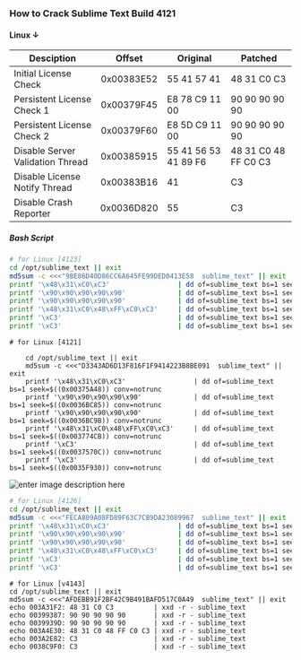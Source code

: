 ﻿### How to Crack Sublime Text Build 4121

#### Linux ↓

Desciption                       | Offset     | Original             | Patched
-------------------------------- | :--------: | -------------------- | --
Initial License Check            | 0x00383E52 | 55 41 57 41          | 48 31 C0 C3
Persistent License Check 1       | 0x00379F45 | E8 78 C9 11 00       | 90 90 90 90 90
Persistent License Check 2       | 0x00379F60 | E8 5D C9 11 00       | 90 90 90 90 90
Disable Server Validation Thread | 0x00385915 | 55 41 56 53 41 89 F6 | 48 31 C0 48 FF C0 C3
Disable License Notify Thread    | 0x00383B16 | 41                   | C3
Disable Crash Reporter           | 0x0036D820 | 55                   | C3

##### Bash Script

```bash
# for Linux [4123]
cd /opt/sublime_text || exit
md5sum -c <<<"9BE86D40D86CC6A645FE99DED0413E58  sublime_text" || exit
printf '\x48\x31\xC0\xC3'                 | dd of=sublime_text bs=1 seek=$((0x00383E52)) conv=notrunc
printf '\x90\x90\x90\x90\x90'             | dd of=sublime_text bs=1 seek=$((0x00379F45)) conv=notrunc
printf '\x90\x90\x90\x90\x90'             | dd of=sublime_text bs=1 seek=$((0x00379F60)) conv=notrunc
printf '\x48\x31\xC0\x48\xFF\xC0\xC3'     | dd of=sublime_text bs=1 seek=$((0x00385915)) conv=notrunc
printf '\xC3'                             | dd of=sublime_text bs=1 seek=$((0x00383B16)) conv=notrunc
printf '\xC3'                             | dd of=sublime_text bs=1 seek=$((0x0036D820)) conv=notrunc
```


```
# for Linux [4121]

    cd /opt/sublime_text || exit
    md5sum -c <<<"D3343AD6D13F816F1F9414223B8BE091  sublime_text" || exit
    printf '\x48\x31\xC0\xC3'                 | dd of=sublime_text bs=1 seek=$((0x00375A48)) conv=notrunc
    printf '\x90\x90\x90\x90\x90'             | dd of=sublime_text bs=1 seek=$((0x0036BC85)) conv=notrunc
    printf '\x90\x90\x90\x90\x90'             | dd of=sublime_text bs=1 seek=$((0x0036BC9B)) conv=notrunc
    printf '\x48\x31\xC0\x48\xFF\xC0\xC3'     | dd of=sublime_text bs=1 seek=$((0x003774CB)) conv=notrunc
    printf '\xC3'                             | dd of=sublime_text bs=1 seek=$((0x0037570C)) conv=notrunc
    printf '\xC3'                             | dd of=sublime_text bs=1 seek=$((0x0035F930)) conv=notrunc
```

![enter image description here](https://i.ibb.co/mXCxpdW/Screenshot-from-2021-12-09-23-47-23.png)

```bash
# for Linux [4126]
cd /opt/sublime_text || exit
md5sum -c <<<"FECA809A08FD89F63C7CB9DA23089967  sublime_text" || exit
printf '\x48\x31\xC0\xC3'                 | dd of=sublime_text bs=1 seek=$((0x00385492)) conv=notrunc
printf '\x90\x90\x90\x90\x90'             | dd of=sublime_text bs=1 seek=$((0x0037B675)) conv=notrunc
printf '\x90\x90\x90\x90\x90'             | dd of=sublime_text bs=1 seek=$((0x0037B68B)) conv=notrunc
printf '\x48\x31\xC0\x48\xFF\xC0\xC3'     | dd of=sublime_text bs=1 seek=$((0x00386F4F)) conv=notrunc
printf '\xC3'                             | dd of=sublime_text bs=1 seek=$((0x00385156)) conv=notrunc
printf '\xC3'                             | dd of=sublime_text bs=1 seek=$((0x0036EF50)) conv=notrunc
```

```
# for Linux [v4143]
cd /opt/sublime_text || exit
md5sum -c <<<"AFDEBB91F2BF42C9B491BAFD517C0A49  sublime_text" || exit
echo 003A31F2: 48 31 C0 C3          | xxd -r - sublime_text
echo 00399387: 90 90 90 90 90       | xxd -r - sublime_text
echo 0039939D: 90 90 90 90 90       | xxd -r - sublime_text
echo 003A4E30: 48 31 C0 48 FF C0 C3 | xxd -r - sublime_text
echo 003A2E82: C3                   | xxd -r - sublime_text
echo 0038C9F0: C3                   | xxd -r - sublime_text
```
